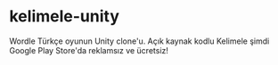 # kelimele-unity
Wordle Türkçe oyunun Unity clone'u. Açık kaynak kodlu Kelimele şimdi Google Play Store'da reklamsız ve ücretsiz!
